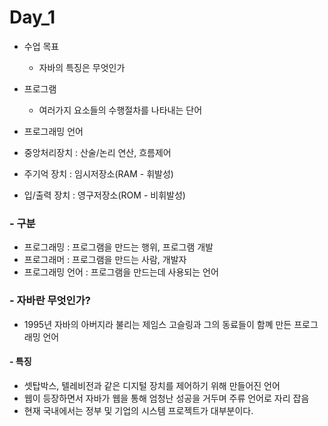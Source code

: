 # Day_1

- 수업 목표
  - 자바의 특징은 무엇인가
  
- 프로그램
  - 여러가지 요소들의 수행절차를 나타내는 단어

- 프로그래밍 언어
- 중앙처리장치 : 산술/논리 연산, 흐름제어
- 주기억 장치 : 임시저장소(RAM - 휘발성)
- 입/출력 장치 : 영구저장소(ROM - 비휘발성)

### - 구분
- 프로그래밍 : 프로그램을 만드는 행위, 프로그램 개발
- 프로그래머 : 프로그램을 만드는 사람, 개발자
- 프로그래밍 언어 : 프로그램을 만드는데 사용되는 언어

### - 자바란 무엇인가?

- 1995년 자바의 아버지라 불리는 제임스 고슬링과 그의 동료들이 함꼐 만든 프로그래밍 언어

#### - 특징

- 셋탑박스, 텔레비전과 같은 디지털 장치를 제어하기 위해 만들어진 언어
- 웹이 등장하면서 자바가 웹을 통해 엄청난 성공을 거두며 주류 언어로 자리 잡음
- 현재 국내에서는 정부 및 기업의 시스템 프로젝트가 대부분이다.


